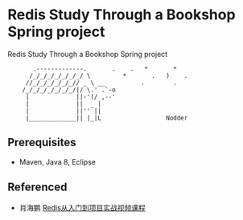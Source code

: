 # Redis Study Through a Bookshop Spring project

Redis Study Through a Bookshop Spring project

```
       .-------------.       .    .   *       *   
      /_/_/_/_/_/_/_/ \         *       .   )    .
     //_/_/_/_/_/_// _ \ __          .        .   
    /_/_/_/_/_/_/_/|/ \.' .`-o                    
     |             ||-'(/ ,--'                    
     |             ||  _ |                        
     |             ||'' ||                        
     |_____________|| |_|L                  Nodder
```

## Prerequisites
- Maven, Java 8, Eclipse

## Referenced
- 肖海鹏 [Redis从入门到项目实战视频课程](http://edu.51cto.com/course/9367.html)
